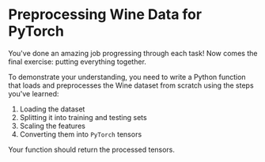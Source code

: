 # Preprocessing Wine Data for PyTorch

You've done an amazing job progressing through each task! Now comes the final exercise: putting everything together.

To demonstrate your understanding, you need to write a Python function that loads and preprocesses the Wine dataset from scratch using the steps you've learned:

1. Loading the dataset
2. Splitting it into training and testing sets
3. Scaling the features
4. Converting them into `PyTorch` tensors

Your function should return the processed tensors.
